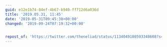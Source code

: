 ```yaml
---
guid: e12e1b74-84ef-4b67-b940-ff712d6a036d
title: '2019.05.31, 11:45'
date: '2019-05-31T09:45:38+00:00'
changed: '2019-09-24T07:19:32+00:00'


repost_of: 'https://twitter.com/theneliad/status/1134049180593348608?s=20'
---
```


